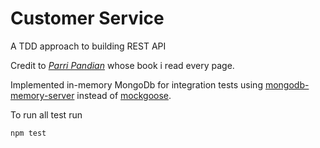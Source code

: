# Customer Service

A TDD approach to building REST API

Credit to [*Parri Pandian*](https://github.com/parripandian) whose book i read every page.

Implemented in-memory MongoDb for integration tests using [mongodb-memory-server](https://www.npmjs.com/package/mongodb-memory-server) instead of [mockgoose](https://www.npmjs.com/package/mockgoose-fix).

To run all test run

```bash
npm test
```
